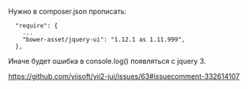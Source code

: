 Нужно в composer.json прописать:

```
  "require": {
    ...
    "bower-asset/jquery-ui": "1.12.1 as 1.11.999",
  },

```

Иначе будет ошибка в console.log() появляться с jquery 3.
 
https://github.com/yiisoft/yii2-jui/issues/63#issuecomment-332614107